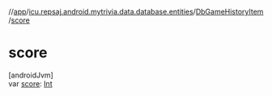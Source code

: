 //[app](../../../index.md)/[icu.repsaj.android.mytrivia.data.database.entities](../index.md)/[DbGameHistoryItem](index.md)/[score](score.md)

# score

[androidJvm]\
var [score](score.md): [Int](https://kotlinlang.org/api/latest/jvm/stdlib/kotlin/-int/index.html)
